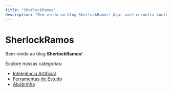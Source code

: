 ```yaml
---
title: "SherlockRamos"
description: "Bem-vindo ao blog SherlockRamos! Aqui você encontra conteúdos sobre Inteligência Artificial, Ferramentas de Estudo e Abobrinhas."
---
```


# SherlockRamos

Bem-vindo ao blog **SherlockRamos**!

Explore nossas categorias:

- [Inteligência Artificial](/blog/inteligencia-artificial/)
- [Ferramentas de Estudo](/blog/ferramentas-de-estudo/)
- [Abobrinha](/blog/abobrinha/) 